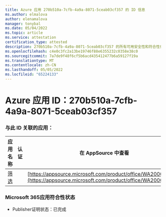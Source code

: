 ```yaml
---
title: Azure 应用 270b510a-7cfb-4a9a-8071-5ceab03cf357 的 ID 信息
ms.author: elmalova
author: elenamalova
manager: tonybal
ms.date: 05/04/2022
ms.topic: article
ms.service: attestation
certification_type: attested
description: 270b510a-7cfb-4a9a-8071-5ceab03cf357 的所有可用安全性和符合性信息信息。
ms.openlocfilehash: c4e0c3fc2a13be19746f88e6355232c0358e38c0
ms.sourcegitcommit: 7a7de9f48f6cf5b6acd435412477b6a59127f19a
ms.translationtype: MT
ms.contentlocale: zh-CN
ms.lasthandoff: 05/05/2022
ms.locfileid: "65224133"
---
```

# <a name="azure-app-id-270b510a-7cfb-4a9a-8071-5ceab03cf357"></a>Azure 应用 ID：270b510a-7cfb-4a9a-8071-5ceab03cf357


### <a name="apps-associated-with-this-id"></a>与此 ID 关联的应用：
| **应用名称** | **认证** | **在 AppSource 中查看** |
|--------------|---------------|-----------------------|
| [筛选](../forward/WA200002545.md) |  | [https://appsource.microsoft.com/product/office/WA200002545](https://appsource.microsoft.com/product/office/WA200002545) |

### <a name="microsoft-365-app-compliance-status"></a>Microsoft 365应用符合性状态
- Publisher证明状态：已完成
